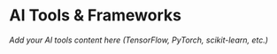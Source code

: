 # AI Tools & Frameworks

*Add your AI tools content here (TensorFlow, PyTorch, scikit-learn, etc.)*
